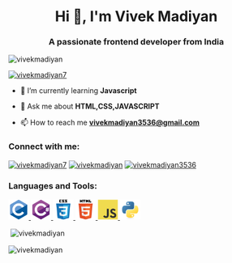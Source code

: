 <h1 align="center">Hi 👋, I'm Vivek Madiyan</h1>
<h3 align="center">A passionate frontend developer from India</h3>

<p align="left"> <img src="https://komarev.com/ghpvc/?username=vivekmadiyan&label=Profile%20views&color=0e75b6&style=flat" alt="vivekmadiyan" /> </p>

<p align="left"> <a href="https://twitter.com/vivekmadiyan7" target="blank"><img src="https://img.shields.io/twitter/follow/vivekmadiyan7?logo=twitter&style=for-the-badge" alt="vivekmadiyan7" /></a> </p>

- 🌱 I’m currently learning **Javascript**

- 💬 Ask me about **HTML,CSS,JAVASCRIPT**

- 📫 How to reach me **vivekmadiyan3536@gmail.com**

<h3 align="left">Connect with me:</h3>
<p align="left">
<a href="https://twitter.com/vivekmadiyan7" target="blank"><img align="center" src="https://raw.githubusercontent.com/rahuldkjain/github-profile-readme-generator/master/src/images/icons/Social/twitter.svg" alt="vivekmadiyan7" height="30" width="40" /></a>
<a href="https://linkedin.com/in/vivekmadiyan" target="blank"><img align="center" src="https://raw.githubusercontent.com/rahuldkjain/github-profile-readme-generator/master/src/images/icons/Social/linked-in-alt.svg" alt="vivekmadiyan" height="30" width="40" /></a>
<a href="https://www.hackerrank.com/vivekmadiyan3536" target="blank"><img align="center" src="https://raw.githubusercontent.com/rahuldkjain/github-profile-readme-generator/master/src/images/icons/Social/hackerrank.svg" alt="vivekmadiyan3536" height="30" width="40" /></a>
</p>

<h3 align="left">Languages and Tools:</h3>
<p align="left"> <a href="https://www.cprogramming.com/" target="_blank" rel="noreferrer"> <img src="https://raw.githubusercontent.com/devicons/devicon/master/icons/c/c-original.svg" alt="c" width="40" height="40"/> </a> <a href="https://www.w3schools.com/cs/" target="_blank" rel="noreferrer"> <img src="https://raw.githubusercontent.com/devicons/devicon/master/icons/csharp/csharp-original.svg" alt="csharp" width="40" height="40"/> </a> <a href="https://www.w3schools.com/css/" target="_blank" rel="noreferrer"> <img src="https://raw.githubusercontent.com/devicons/devicon/master/icons/css3/css3-original-wordmark.svg" alt="css3" width="40" height="40"/> </a> <a href="https://www.w3.org/html/" target="_blank" rel="noreferrer"> <img src="https://raw.githubusercontent.com/devicons/devicon/master/icons/html5/html5-original-wordmark.svg" alt="html5" width="40" height="40"/> </a> <a href="https://developer.mozilla.org/en-US/docs/Web/JavaScript" target="_blank" rel="noreferrer"> <img src="https://raw.githubusercontent.com/devicons/devicon/master/icons/javascript/javascript-original.svg" alt="javascript" width="40" height="40"/> </a> <a href="https://www.python.org" target="_blank" rel="noreferrer"> <img src="https://raw.githubusercontent.com/devicons/devicon/master/icons/python/python-original.svg" alt="python" width="40" height="40"/> </a> </p>

<p>&nbsp;<img align="center" src="https://github-readme-stats.vercel.app/api?username=vivekmadiyan&show_icons=true&locale=en" alt="vivekmadiyan" /></p>

<p><img align="center" src="https://github-readme-streak-stats.herokuapp.com/?user=vivekmadiyan&" alt="vivekmadiyan" /></p>
